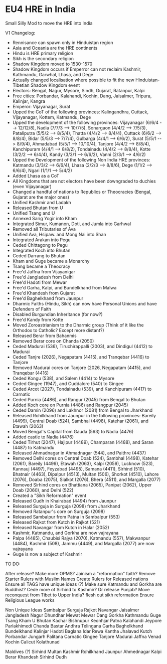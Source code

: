 # EU4 HRE in India
 Small Silly Mod to move the HRE into India

V1 Changelog:
- Rennisance can spawn only in Hinduistan region
- Asia and Oceania are the HRE continents
- Hindu is HRE primary religion
- Sikh is the secondary religion
- Shadow Kingdom moved to 1530-1570
- Shadow Kingdom occurs if Emperror can not reclaim Kashmir, Kathmandu, Garwhal, Lhasa, and Dege
- Actually changed localisation where possible to fit the new Hinduistan-Tibetian Shadow Kingdom event
- Electors: Bengal, Nagur, Mysore, Sindh, Gujarat, Ratanpur, Kalpi
- Free cities: Porbandar, Kalahandi, Kochin, Dang, Jaisalmer, Tripura, Kalinjar, Kangra
- Emperor: Vijayanagar, Surat
- Upped the CoT of the following provinces: Kalingandhra, Cuttack, Vijayanagar, Kottem, Katmandu, Dege
- Upped the development of the following provinces: Vijayanagar (6/6/4 --> 12/12/8), Nadia (7/7/3 --> 10/7/5), Sonargaon (4/4/2 --> 7/5/3), Pataliputra (5/5/2 --> 8/5/4), Thatta (4/4/2 --> 8/4/4), Cuttack (6/6/2 --> 8/8/4), Bidar (5/5/3 --> 7/7/4), Gulbarga (4/4/1 --> 6/6/2), Surat (5/5/1 --> 8/9/4), Ahmadabad (5/5/1 --> 10/10/4), Tanjore (4/4/2 --> 8/8/4), Kanchipuram (4/4/1 --> 8/8/2), Tondainadu (4/4/2 --> 8/8/4), Kotte (3/2/2 --> 6/4/4), Kandy (3/3/1 --> 6/6/2), Vanni (2/3/1 --> 4/6/2)
- Upped the Development of the following Non India HRE provinces: Katmandu (3/3/2 --> 6/6/4), Lhasa (2/2/3 --> 8/8/6), Dege (1/1/2 --> 6/6/4), Ngari (1/1/1 --> 5/4/2)
- Added Lhasa as a CoT
- All Kingdoms that are not electors have been downgraded to duchies (even Vijayanagar)
- Changed a handful of nations to Republics or Theocracies (Bengal, Gujarat are the major ones)
- Unified Kashmir and Ladakh
- Released Bhutan from U
- Unified Tsang and U
- Annexed Sarig Yogir into Kham
- Integrated Simur, Kumanon, Doti, and Jumla into Garhwal
- Removed all Tributaries of Ava
- Unified Ava, Hsipaw. and Mong Nai into Shan
- Integrated Arakan into Pegu
- Ceded Chittagong to Pegu
- Integrated Koch into Bhutan
- Ceded Darrang to Bhutan
- Kham and Guge became a Monarchy
- Tsang became a Theocracy
- Free'd Jaffna from Vijayanigar
- Free'd Jangladesh from Delhi
- Free'd Hadoti from Mewar
- Free'd Garha, Kalpi, and Bundelkhand from Malwa
- Free'd Khandesh from Gujarat
- Free'd Baghelkhand from Jaunpur
- Dharmic Faiths (Hindu, Sikh) can now have Personal Unions and have Defenders of Faith
- Disabled Burgundian Inheritance (for now?)
- Free'd Kandy from Kotte
- Moved Zoroastrianism to the Dharmic group (Think of it like the Orthodox to Catholic? Except more distant?)
- Released Berar from Bahanmis
- Removed Berar core on Chanda (2050)
- Ceded Madurai (536), Tiruchirappalli (2003), and Dindigul (4412) to Madurai
- Ceded Tanjre (2026), Negapatam (4415), and Tranqebar (4416) to Tanjore
- Removed Madurai cores on Tanjore (2026, Negapatam (4415), and Tranqebar (4416)
- Ceded Kongu (538), and Salem (4414) to Mysore
- Ceded Gingee (1947), and Cuddalore (540) to Gingee
- Ceded Arcot (2027), Tondainadu (539), and Kanchipuram (4417) to Carnatic
- Ceded Purnia (4486), and Rangur (2045) from Bengal to Bhutan
- Added Koch core on Purnia (4486) and Rangpur (2045)
- Ceded Damin (2096) and Lakhnor (2081) from Bengal to Jharkhand
- Released Rohilkhand from Jaunpur in the following provinces: Bareily (4499), Central Doab (524), Sambhal (4498), Katehar (2061), and Etawah (2063)
- Moved Bengal's Capital from Gauda (563) to Nadia (4476)
- Added castle to Nadia (4476)
- Ceded Tirhut (2047), Hajipur (4489), Champaran (4488), and Saran (4487) to Katmandu
- Released Ahmadnagar in Ahmadnagar (544), and Paithre (4437)
- Removed Delhi cores on Central Doab (524), Sambhal (4498), Katehar (2061), Bareily (4499), Etawah (2063), Kalpi (2059), Lucknow (523), Kannauj (4497), Feyzabad (4495), Samana (4411), Sirhind (510), Bhatnair (4463), Dipalpur (4513), Multan (506), Shorkot (4510), Lahore (2076), Doaba (2075), Sialkot (2076), Bhera (4511), and Margalla (2077)
- Removed Sirhind cores on Bhattiana (2065), Panipat (2062), Upper Doab (2060), and Delhi (522)
- Created a "Sikh Reformation" event
- Released Oudh in Khairabad (4494) from Jaunpur
- Released Surguja in Surguja (2098) from Jharkhand
- Removed Ratanpur's core on Surguja (2098)
- Released Sambalpur from Patna in Sambalpur (553)
- Released Rajkot from Kutch in Rajkot (521)
- Released Navangar from Kutch in Halar (2052)
- Kashmir, Katmandu, and Gorkha are now vajrayana 
- Palpa (4485), Chaubisi Rajya (2070), Katmandu (557), Makwanpur (4484), Kashmir (508), Jammu (4449), and Margalla (2077) are now vajrayana 
- Guge is now a subject of Kashmir

TO DO:


After release?
Make more OPMS?
Jainism a "reformation" faith?
Remove Starter Rulers with Muslim Names
Create Rulers for Released nations
Ensure all TAGS have unique ideas (?)
Make sure Katmandu and Gorkha are Buddhist?
Cede more of Sirhind to Kashmir? Or release Punjab?
Move reconquest from Tibet to Upper India?
flesh out sikh reformation
Ensure Religious League works 


Non Unique Ideas
Sambalpur
Surguja
Rajkot
Navangar
Jaisalmer
Jangladesh
Nagur
Dhundhar
Mewat
Mewar
Dang
Gorkha
Kathmandu
Guge
Tsang
Kham
U
Bhutan
Kachar
Bishnupur
Keonhjar
Patna
Kalahandi
Jeypore
Parlakhimedi
Chanda
Bastar
Andhra
Telingana
Garha
Baghelkhand
Bundelkhand
Kalinjar
Hadoti
Baglana
Idar
Rewa Kantha
Jhalavad
Kutch
Porbandar
Jungarh
Palitana
Carnatic
Gingee
Tanjore
Madurai
Jaffna
Venad
Kochin
Calicut
Kolathunad

Maldives (?)
Sirhind
Multan
Kashmir
Rohilkhand
Jaunpur
Ahmednagar
Kalpi
Berar
Khandesh
Sirhind
Oudh